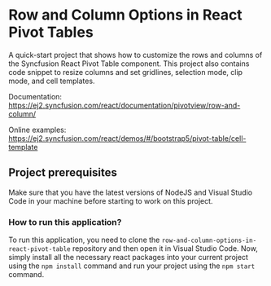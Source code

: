 # Row and Column Options in React Pivot Tables

A quick-start project that shows how to customize the rows and columns of the Syncfusion React Pivot Table component. This project also contains code snippet to resize columns and set gridlines, selection mode, clip mode, and cell templates.

Documentation: https://ej2.syncfusion.com/react/documentation/pivotview/row-and-column/

Online examples: https://ej2.syncfusion.com/react/demos/#/bootstrap5/pivot-table/cell-template

## Project prerequisites

Make sure that you have the latest versions of NodeJS and Visual Studio Code in your machine before starting to work on this project.

### How to run this application?

To run this application, you need to clone the `row-and-column-options-in-react-pivot-table` repository and then open it in Visual Studio Code. Now, simply install all the necessary react packages into your current project using the `npm install` command and run your project using the `npm start` command.